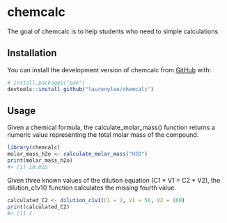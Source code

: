 
<!-- README.md is generated from README.Rmd. Please edit that file -->

# chemcalc

<!-- badges: start -->
<!-- badges: end -->

The goal of chemcalc is to help students who need to simple calculations

## Installation

You can install the development version of chemcalc from
[GitHub](https://github.com/) with:

``` r
# install.packages("pak")
devtools::install_github("laurenylee/chemcalc")
```

## Usage

Given a chemical formula, the calculate_molar_mass() function returns a
numeric value representing the total molar mass of the compound.

``` r
library(chemcalc)
molar_mass_h2o <- calculate_molar_mass("H2O")
print(molar_mass_h2o)
#> [1] 18.015
```

Given three known values of the dilution equation (C1 \* V1 = C2 \* V2),
the dilution_c1v1() function calculates the missing fourth value.

``` r
calculated_C2 <- dilution_c1v1(C1 = 2, V1 = 50, V2 = 100)
print(calculated_C2)
#> [1] 1
```
